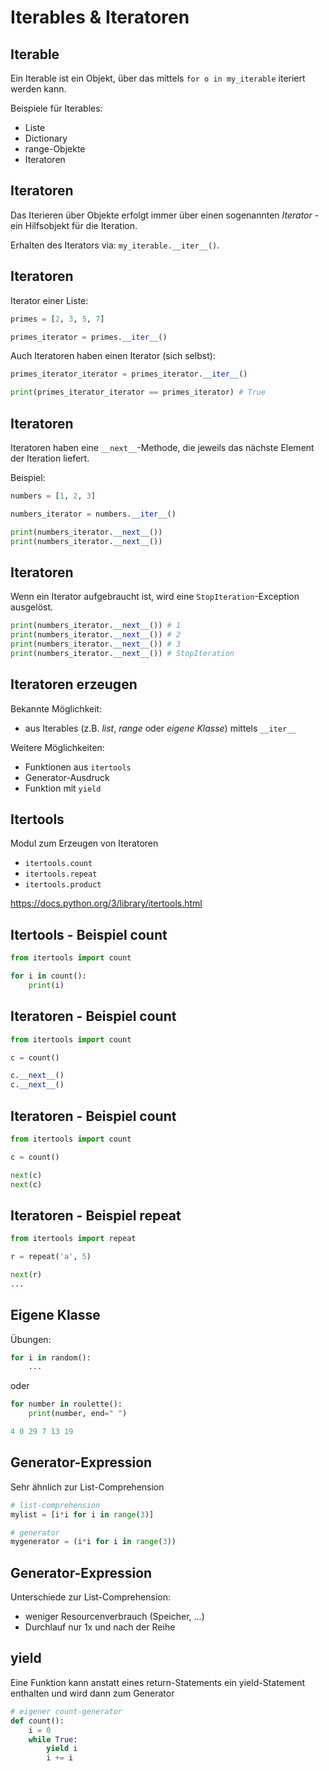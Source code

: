 # Iterables & Iteratoren

## Iterable

Ein Iterable ist ein Objekt, über das mittels `for o in my_iterable` iteriert werden kann.

Beispiele für Iterables:

- Liste
- Dictionary
- range-Objekte
- Iteratoren

## Iteratoren

Das Iterieren über Objekte erfolgt immer über einen sogenannten _Iterator_ - ein Hilfsobjekt für die Iteration.

Erhalten des Iterators via: `my_iterable.__iter__()`.

## Iteratoren

Iterator einer Liste:

```py
primes = [2, 3, 5, 7]

primes_iterator = primes.__iter__()
```

Auch Iteratoren haben einen Iterator (sich selbst):

```py
primes_iterator_iterator = primes_iterator.__iter__()

print(primes_iterator_iterator == primes_iterator) # True
```

## Iteratoren

Iteratoren haben eine `__next__`-Methode, die jeweils das nächste Element der Iteration liefert.

Beispiel:

```py
numbers = [1, 2, 3]

numbers_iterator = numbers.__iter__()

print(numbers_iterator.__next__())
print(numbers_iterator.__next__())
```

## Iteratoren

Wenn ein Iterator aufgebraucht ist, wird eine `StopIteration`-Exception ausgelöst.

```py
print(numbers_iterator.__next__()) # 1
print(numbers_iterator.__next__()) # 2
print(numbers_iterator.__next__()) # 3
print(numbers_iterator.__next__()) # StopIteration
```

## Iteratoren erzeugen

Bekannte Möglichkeit:

- aus Iterables (z.B. _list_, _range_ oder _eigene Klasse_) mittels `__iter__`

Weitere Möglichkeiten:

- Funktionen aus `itertools`
- Generator-Ausdruck
- Funktion mit `yield`

## Itertools

Modul zum Erzeugen von Iteratoren

- `itertools.count`
- `itertools.repeat`
- `itertools.product`

https://docs.python.org/3/library/itertools.html

## Itertools - Beispiel count

```py
from itertools import count

for i in count():
    print(i)
```

## Iteratoren - Beispiel count

```py
from itertools import count

c = count()

c.__next__()
c.__next__()
```

## Iteratoren - Beispiel count

```py
from itertools import count

c = count()

next(c)
next(c)
```

## Iteratoren - Beispiel repeat

```py
from itertools import repeat

r = repeat('a', 5)

next(r)
...
```

## Eigene Klasse

Übungen:

```py
for i in random():
    ...
```

oder

```py
for number in roulette():
    print(number, end=" ")

4 0 29 7 13 19
```

## Generator-Expression

Sehr ähnlich zur List-Comprehension

```py
# list-comprehension
mylist = [i*i for i in range(3)]

# generator
mygenerator = (i*i for i in range(3))
```

## Generator-Expression

Unterschiede zur List-Comprehension:

- weniger Resourcenverbrauch (Speicher, ...)
- Durchlauf nur 1x und nach der Reihe

## yield

Eine Funktion kann anstatt eines return-Statements ein yield-Statement enthalten und wird dann zum Generator

```py
# eigener count-generator
def count():
    i = 0
    while True:
        yield i
        i += i
```
